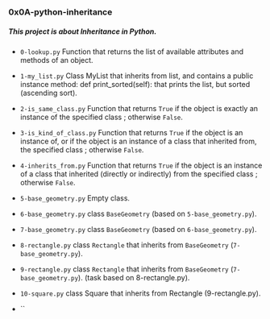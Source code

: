 ### 0x0A-python-inheritance

##### This project is about __Inheritance__ in Python.

* `0-lookup.py` Function that returns the list of available attributes and methods of an object.

* `1-my_list.py` Class MyList that inherits from list, and contains a public instance method: def print_sorted(self): that prints the list, but sorted (ascending sort).

* `2-is_same_class.py` Function that returns `True` if the object is exactly an instance of the specified class ; otherwise `False`.

* `3-is_kind_of_class.py` Function that returns `True` if the object is an instance of, or if the object is an instance of a class that inherited from, the specified class ; otherwise `False`.

* `4-inherits_from.py` Function that returns `True` if the object is an instance of a class that inherited (directly or indirectly) from the specified class ; otherwise `False`.

* `5-base_geometry.py` Empty class.

* `6-base_geometry.py` class `BaseGeometry` (based on `5-base_geometry.py`).

* `7-base_geometry.py` class `BaseGeometry` (based on `6-base_geometry.py`).

* `8-rectangle.py` class `Rectangle` that inherits from `BaseGeometry` (`7-base_geometry.py`).

* `9-rectangle.py` class `Rectangle` that inherits from `BaseGeometry` (`7-base_geometry.py`). (task based on 8-rectangle.py).

* `10-square.py` class Square that inherits from Rectangle (9-rectangle.py).

* ``